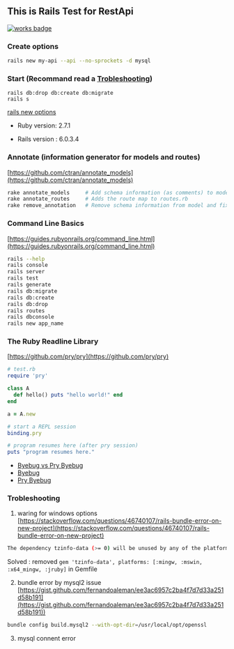 
## This is Rails Test for RestApi

[![works badge](https://cdn.jsdelivr.net/gh/nikku/works-on-my-machine@v0.2.0/badge.svg)](https://github.com/nikku/works-on-my-machine)


### Create options
```bash
rails new my-api --api --no-sprockets -d mysql
```

### Start (Recommand read a [Trobleshooting](#Trobleshooting))
```
rails db:drop db:create db:migrate
rails s
```

[rails new options](https://gist.github.com/eliotsykes/ace0222174804372b51a)

* Ruby version: 2.7.1

* Rails version : 6.0.3.4


### Annotate (information generator for models and routes)
[https://github.com/ctran/annotate_models](https://github.com/ctran/annotate_models)
```bash
rake annotate_models     # Add schema information (as comments) to model and fixture files
rake annotate_routes     # Adds the route map to routes.rb
rake remove_annotation   # Remove schema information from model and fixture files
```

### Command Line Basics
[https://guides.rubyonrails.org/command_line.html](https://guides.rubyonrails.org/command_line.html)
```bash
rails --help
rails console
rails server
rails test
rails generate
rails db:migrate
rails db:create
rails db:drop
rails routes
rails dbconsole
rails new app_name
```


### The Ruby Readline Library
[https://github.com/pry/pry](https://github.com/pry/pry)
```ruby
# test.rb
require 'pry'

class A
  def hello() puts "hello world!" end
end

a = A.new

# start a REPL session
binding.pry

# program resumes here (after pry session)
puts "program resumes here."
```

- [Byebug vs Pry Byebug](https://ruby.libhunt.com/compare-byebug-vs-pry-byebug)
- [Byebug](https://medium.com/@jmoloughney25/rekindling-our-relationship-with-byebug-14f3c2c2d619)
- [Pry Byebug](https://github.com/deivid-rodriguez/pry-byebug)



### Trobleshooting 
1. waring for windows options 
[https://stackoverflow.com/questions/46740107/rails-bundle-error-on-new-project](https://stackoverflow.com/questions/46740107/rails-bundle-error-on-new-project)
```bash 
The dependency tzinfo-data (>= 0) will be unused by any of the platforms Bundler is installing for. Bundler is installing for ruby but the dependency is only for x86-mingw32, x86-mswin32, x64-mingw32, java. To add those platforms to the bundle, run `bundle lock --add-platform x86-mingw32 x86-mswin32 x64-mingw32 java`.
```
Solved : removed `gem 'tzinfo-data', platforms: [:mingw, :mswin, :x64_mingw, :jruby]` in Gemfile

2. bundle error by mysql2 issue 
[https://gist.github.com/fernandoaleman/ee3ac6957c2ba4f7d7d33a251d58b191](https://gist.github.com/fernandoaleman/ee3ac6957c2ba4f7d7d33a251d58b191))
```bash 
bundle config build.mysql2 --with-opt-dir=/usr/local/opt/openssl
```

3.  mysql connent error
